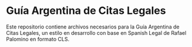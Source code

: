 # Guía Argentina de Citas Legales

Este repositorio contiene archivos necesarios para la Guía Argentina de Citas Legales, un estilo en desarrollo con base en Spanish Legal de Rafael Palomino en formato CLS. 


